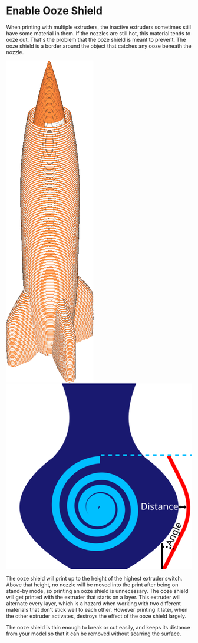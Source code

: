 Enable Ooze Shield
====
When printing with multiple extruders, the inactive extruders sometimes still have some material in them. If the nozzles are still hot, this material tends to ooze out. That's the problem that the ooze shield is meant to prevent. The ooze shield is a border around the object that catches any ooze beneath the nozzle.

<!--screenshot {
"image_path": "ooze_shield.png",
"models": [
    {
        "script": "rocket_dual.scad",
        "scad_params": ["extruder=0"],
        "object_settings": {
            "extruder_nr": 0
        }
    },
    {
        "script": "rocket_dual.scad",
        "scad_params": ["extruder=1"],
        "object_settings": {
            "extruder_nr": 1
        }
    }
],
"camera_position": [-124, 204, 148],
"settings": {
    "ooze_shield_enabled": true
},
"colour_scheme": "material_colour",
"colours": 32
}-->
![The ooze shield gets printed with the first extruder of a layer, causing an alternating pattern if printing with two extruders](../images/ooze_shield.png)
![Some parameters can be adjusted for the ooze shield](../images/ooze_shield.svg)

The ooze shield will print up to the height of the highest extruder switch. Above that height, no nozzle will be moved into the print after being on stand-by mode, so printing an ooze shield is unnecessary. The ooze shield will get printed with the extruder that starts on a layer. This extruder will alternate every layer, which is a hazard when working with two different materials that don't stick well to each other. However printing it later, when the other extruder activates, destroys the effect of the ooze shield largely.

The ooze shield is thin enough to break or cut easily, and keeps its distance from your model so that it can be removed without scarring the surface.